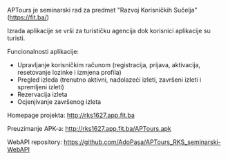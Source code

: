 APTours je seminarski rad za predmet "Razvoj Korisničkih Sučelja" (https://fit.ba/)

Izrada aplikacije se vrši za turističku agencija dok korisnici aplikacije su turisti. 

Funcionalnosti aplikacije:

* Upravljanje korisničkim računom (registracija, prijava, aktivacija, resetovanje lozinke i izmjena profila)
* Pregled izleda (trenutno aktivni, nadolazeći izleti, završeni izleti i spremljeni izleti)
* Rezervacija izleta
* Ocjenjivanje završenog izleta


Homepage projekta: http://rks1627.app.fit.ba

Preuzimanje APK-a: http://rks1627.app.fit.ba/APTours.apk

WebAPI repository: https://github.com/AdoPasa/APTours_RKS_seminarski-WebAPI
